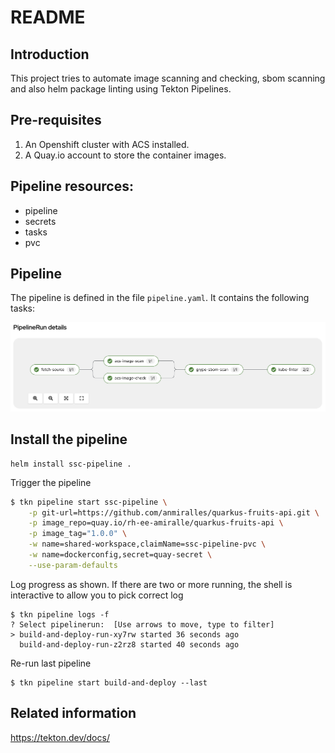# README

## Introduction
This project tries to automate image scanning and checking, sbom scanning and also helm package linting using Tekton Pipelines.

## Pre-requisites
1. An Openshift cluster with ACS installed.
2. A Quay.io account to store the container images.

## Pipeline resources:
* pipeline 
* secrets
* tasks
* pvc

## Pipeline
The pipeline is defined in the file `pipeline.yaml`. It contains the following tasks:

![tekton-pipeline](images/pipeline.png)

## Install the pipeline
```shell
helm install ssc-pipeline .
```  

Trigger the pipeline
```bash
$ tkn pipeline start ssc-pipeline \
    -p git-url=https://github.com/anmiralles/quarkus-fruits-api.git \
    -p image_repo=quay.io/rh-ee-amiralle/quarkus-fruits-api \
    -p image_tag="1.0.0" \
    -w name=shared-workspace,claimName=ssc-pipeline-pvc \
    -w name=dockerconfig,secret=quay-secret \
    --use-param-defaults
```

Log progress as shown. If there are two or more running, the shell is interactive to allow you to pick correct log
```shell
$ tkn pipeline logs -f
? Select pipelinerun:  [Use arrows to move, type to filter]
> build-and-deploy-run-xy7rw started 36 seconds ago
  build-and-deploy-run-z2rz8 started 40 seconds ago
```

Re-run last pipeline
```shell
$ tkn pipeline start build-and-deploy --last
```
## Related information

https://tekton.dev/docs/

